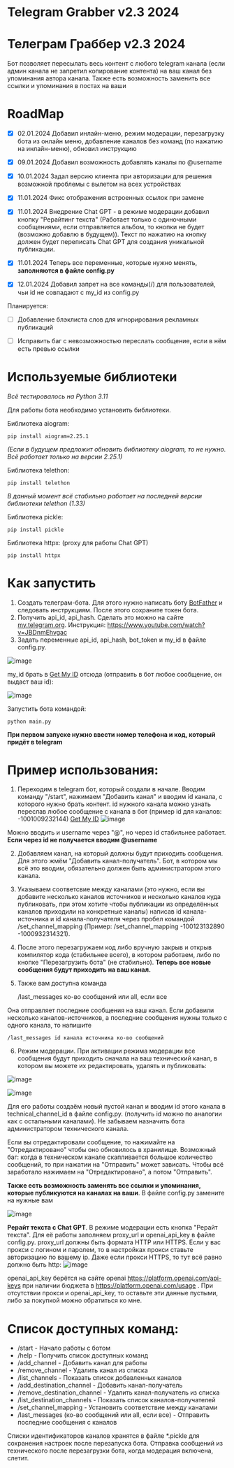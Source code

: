 # Telegram Grabber v2.3 2024
# Телеграм Граббер v2.3 2024
Бот позволяет пересылать весь контент с любого telegram канала (если админ канала не запретил копирование контента) на ваш канал без упоминания автора канала. Также есть возможность заменить все ссылки и упоминания в постах на ваши
# RoadMap
- [x] 02.01.2024 Добавил инлайн-меню, режим модерации, перезагрузку бота из онлайн меню, добавление каналов без команд (по нажатию на инлайн-меню), обновил инструкцию

- [x] 09.01.2024 Добавил возможность добавлять каналы по @username

- [x] 10.01.2024 Задал версию клиента при авторизации для решения возможной проблемы с вылетом на всех устройствах

- [x] 11.01.2024 Фикс отображения встроенных ссылок при замене

- [x] 11.01.2024 Внедрение Chat GPT - в режиме модерации добавил кнопку "Рерайтинг текста" (Работает только с одиночными сообщениями, если отправляется альбом, то кнопки не будет (возможно добавлю в будущем)). Текст по нажатию на кнопку должен будет переписать Chat GPT для создания уникальной публикации.

- [x] 11.01.2024 Теперь все переменные, которые нужно менять, **заполняются в файле config.py**

- [x] 12.01.2024 Добавил запрет на все команды(/) для пользователей, чьи id не совпадают с my_id из config.py

Планируется:

- [ ] Добавление блэклиста слов для игнорирования рекламных публикаций

- [ ] Исправить баг с невозможностью переслать сообщение, если в нём есть превью ссылки

# Используемые библиотеки

_Всё тестировалось на Python 3.11_

Для работы бота необходимо установить библиотеки.

Библиотека aiogram:

    pip install aiogram=2.25.1
_(Если в будущем предложит обновить библиотеку aiogram, то не нужно. Всё работает только на версии 2.25.1)_

Библиотека telethon:   
 
    pip install telethon
_В данный момент всё стабильно работает на последней версии библиотеки telethon (1.33)_

Библиотека pickle:

    pip install pickle

Библиотека httpx: (proxy для работы Chat GPT)

    pip install httpx



# Как запустить

1. Создать телеграм-бота. Для этого нужно написать боту [BotFather](https://telegram.me/botfather) и следовать инструкциям. После этого сохраните токен бота.
2. Получить api_id, api_hash. Сделать это можно на сайте [my.telegram.org](https://my.telegram.org/auth). Инструкция: https://www.youtube.com/watch?v=JBDnmEhvgac
3. Задать переменные api_id, api_hash, bot_token и my_id в файле config.py.

![image](https://github.com/WALTERXO/telegram-grabber/assets/91873172/e06a14e4-e2cc-4873-9f84-1b0ee28f654e)


my_id брать в [Get My ID](https://t.me/getmyid_bot) отсюда (отправить в бот любое сообщение, он выдаст ваш id):

![image](https://github.com/WALTERXO/telegram-grabber/assets/91873172/10a83730-3708-47d7-a134-f700ef037c4d)



Запустить бота командой:

    python main.py

**При первом запуске нужно ввести номер телефона и код, который придёт в telegram**

# Пример использования:
1. Переходим в telegram бот, который создали в начале. Вводим команду "/start", нажимаем "Добавить канал" и вводим id канала, с которого нужно брать контент. 
id нужного канала можно узнать переслав любое сообщение с канала в бот (пример id для каналов: -1001009232144) [Get My ID](https://t.me/getmyid_bot)
![image](https://user-images.githubusercontent.com/91873172/236866756-06b5a78f-0b58-45f2-a238-ce6e40550b8a.png)

Можно вводить и username через "@", но через id стабильнее работает. **Если через id не получается вводим @username**

2. Добавляем канал, на который должны будут приходить сообщения. Для этого жмём "Добавить канал-получатель". Бот, в котором мы всё это вводим, обязательно должен быть администратором этого канала.
3. Указываем соответсвие между каналами (это нужно, если вы добавите несколько каналов источников и несколько каналов куда публиковать, при этом хотите чтобы публикации из определённых каналов приходили на конкретные каналы) написав id канала-источника и id канала-получателя через пробел командой /set_channel_mapping (Пример: /set_channel_mapping -100123132890 -1000932314321).
4. После этого перезагружаем код либо вручную закрыв и открыв компилятор кода (стабильнее всего), в котором работаем, либо по кнопке "Перезагрузить бота" (не стабильно). **Теперь все новые сообщения будут приходить на ваш канал.**
5. Также вам доступна команда

    /last_messages ко-во сообщений или all, если все
    
Она отправляет последние сообщения на ваш канал. Если добавили несколько каналов-источников, а последние сообщения нужны только с одного канала, то напишите

    /last_messages id канала источника ко-во сообщений

6. Режим модерации. При активации режима модерации все сообщения будут приходить сначала на ваш технический канал, в котором вы можете их редактировать, удалять и публиковать:

![image](https://github.com/WALTERXO/telegram-grabber/assets/91873172/cbdf1fb7-e5b0-4870-b01a-59a514785abd)


![image](https://github.com/WALTERXO/telegram-grabber/assets/91873172/d6cf2ccf-f474-4bf0-b371-d3ad3cf0c77e)


Для его работы создаём новый пустой канал и вводим id этого канала в technical_channel_id в файле config.py. (получить id можно по аналогии как с остальными каналами). Не забываем назначить бота администратором технического канала.


Если вы отредактировали сообщение, то нажимайте на "Отредактировано" чтобы оно обновилось в хранилище. Возможный баг: когда в техническом канале скапливается большое количество сообщений, то при нажатии на "Отправить" может зависать. Чтобы всё заработало нажимаем на "Отредактировано", а потом "Отправить".

**Также есть возможность заменять все ссылки и упоминания, которые публикуются на каналах на ваши**. В файле config.py замените на нужные вам

![image](https://github.com/WALTERXO/telegram-grabber/assets/91873172/ac6f8843-372a-4d73-8c1d-09c4a36aa491)

**Рерайт текста с Chat GPT**. В режиме модерации есть кнопка "Рерайт текста". Для её работы заполняем proxy_url и openai_api_key в файле config.py. proxy_url должны быть формата HTTP или HTTPS. Если у вас прокси с логином и паролем, то в настройках прокси ставьте авторизацию по вашему ip. 
Даже если прокси HTTPS, то тут всё равно должно быть http:
![image](https://github.com/WALTERXO/telegram-grabber/assets/91873172/36bdced9-73ef-4d94-8fe5-655c02fe69a6)

openai_api_key берётся на сайте openai https://platform.openai.com/api-keys при наличии бюджета в https://platform.openai.com/usage . При отсутствии прокси и openai_api_key, то оставьте эти данные пустыми, либо за покупкой можно обратиться ко мне.



# Список доступных команд:
* /start - Начало работы с ботом
* /help - Получить список доступных команд
* /add_channel - Добавить канал для работы
* /remove_channel - Удалить канал из списка
* /list_channels - Показать список добавленных каналов
* /add_destination_channel - Добавить канал-получатель
* /remove_destination_channel - Удалить канал-получатель из списка
* /list_destination_channels - Показать список каналов-получателей
* /set_channel_mapping - Установить соответствие между каналами
* /last_messages (ко-во сообщений или all, если все) - Отправить последние сообщения с каналов


Списки идентификаторов каналов хранятся в файле *.pickle для сохранения настроек после перезапуска бота. Отправка сообщений из технического после перезагрузки бота, когда модерация включена, слетит.



